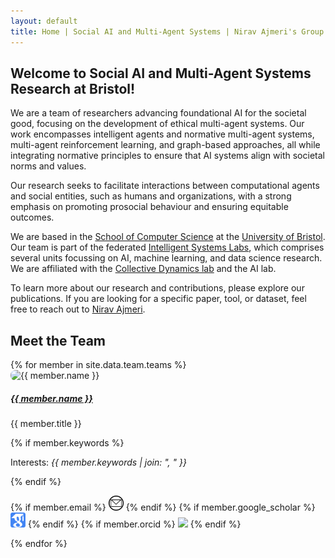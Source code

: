 ```yaml
---
layout: default
title: Home | Social AI and Multi-Agent Systems | Nirav Ajmeri's Group at Bristol
---
```

## Welcome to Social AI and Multi-Agent Systems Research at Bristol!

We are a team of researchers advancing foundational AI for the societal good, focusing on the development of ethical multi-agent systems. 
Our work encompasses intelligent agents and normative multi-agent systems, multi-agent reinforcement learning, and graph-based approaches, all while integrating normative principles to ensure that AI systems align with societal norms and values.

Our research seeks to facilitate interactions between computational agents and social entities, such as humans and organizations, with a strong emphasis on promoting prosocial behaviour and ensuring equitable outcomes.

We are based in the [School of Computer Science](https://www.bristol.ac.uk/science-engineering/schools/computer-science/) at the [University of Bristol](https://www.bristol.ac.uk). 
Our team is part of the federated [Intelligent Systems Labs](https://www.bristol.ac.uk/research/groups/intelligent-systems/), which comprises several units focussing on AI, machine learning, and data science research. We are affiliated with the [Collective Dynamics lab](https://uob-colldyn.github.io/) and the AI lab.

To learn more about our research and contributions, please explore our publications. If you are looking for a specific paper, tool, or dataset, feel free to reach out to [Nirav Ajmeri](https://niravajmeri.github.io). 


<!--
<div id="imageCarousel" class="carousel slide" data-ride="carousel">
  <div class="carousel-inner">
    <div class="carousel-item active">
      <img src="/assets/images/carousel/priene.png" class="d-block w-100" alt="Operationalising Ethics for Prosociality | Schematic of a Norm-Learning Agent">
      <div class="carousel-caption d-none d-md-block">
        <p>Schematic of Socially Intelligent Norm-Learning Agent</p>
      </div>
    </div>
    <div class="carousel-item">
      <img src="/assets/images/carousel/top.png" class="d-block w-100" alt="Generalising Multi-Domain Graph Models | Topology Only Pre-Training">
      <div class="carousel-caption d-none d-md-block">
        <p>Schematic for Topology Only Pre-Training Models.</p>
      </div>
    </div>
  </div>
  <a class="carousel-control-prev" href="#imageCarousel" role="button" data-slide="prev">
    <span class="carousel-control-prev-icon" aria-hidden="true"></span>
    <span class="sr-only">Previous</span>
  </a>
  <a class="carousel-control-next" href="#imageCarousel" role="button" data-slide="next">
    <span class="carousel-control-next-icon" aria-hidden="true"></span>
    <span class="sr-only">Next</span>
  </a>
</div>-->

<h2>Meet the Team</h2>

<div class="team-container">
  {% for member in site.data.team.teams %}
<div class="team-member">
  <img src="/assets/images/team/{{ member.photo }}" alt="{{ member.name }}" style="width: 150px; border-radius: 8px;">
  <h5><a href="{{ member.webpage }}">{{ member.name }}</a></h5>
  <p>{{ member.title }}</p>
  {% if member.keywords %}<p>Interests: <em>{{ member.keywords | join: ", " }}</em></p> {% endif %}
  <p>
    {% if member.email %} <a href="mailto:{{ member.email }}"><img src="/assets/images/email.png" style="width:24px;"/></a> {% endif %}
    {% if member.google_scholar %} <a href="{{ member.google_scholar }}"><img src="/assets/images/google_scholar.png" style="width:24px;"/></a> {% endif %} 
    {% if member.orcid %} <a href="{{ member.orcid }}"><img src="https://orcid.org/assets/icons/favicon.ico" style="width:24px;"/></a> {% endif %}
  </p>
</div>
  {% endfor %}
</div>
